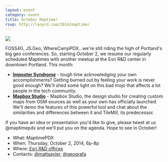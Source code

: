 ```yaml
---
layout: event
category: event
title: October Maptime!
rsvp: http://lanyrd.com/2014/maptime/
---
```


![](http://upload.wikimedia.org/wikipedia/commons/7/70/Autumn_leaves_(pantone)_crop.jpg)

FOSS4G, JS.Geo, WhereCampPDX...we're still riding the high of Portland's big geo conferences. So, starting October 2, we resume our regularly scheduled Maptimes with another meetup at the Esri R&D center in downtown Portland. This month:

* __[Imposter Syndrome](http://en.wikipedia.org/wiki/Impostor_syndrome)__ - tough time acknowledging your own accomplishments? Getting burned out by feeling your work is never good enough? We'll shed some light on this bad mojo that affects a lot people in the tech community.
* __[Mapbox Studio](https://www.mapbox.com/mapbox-studio/#darwin)__ - Mapbox Studio, the design studio for creating custom maps from OSM sources as well as your own has officially launched. We'll demo the features of this powerful tool and chat about the similarities and differences between it and TileMill, its predecessor.

If you have an idea or presentation you'd like to give, please tweet at us @maptimepdx and we'll put you on the agenda. Hope to see in October!

* What: MaptimePDX
* When: Thursday, October 2, 2014, 6p-8p
* Where: [Esri R&D offices](http://calagator.org/venues/202394387)
* Contacts: [@mattsayler](https://twitter.com/mattsayler), [@geografa](https://twitter.com/geografa)

